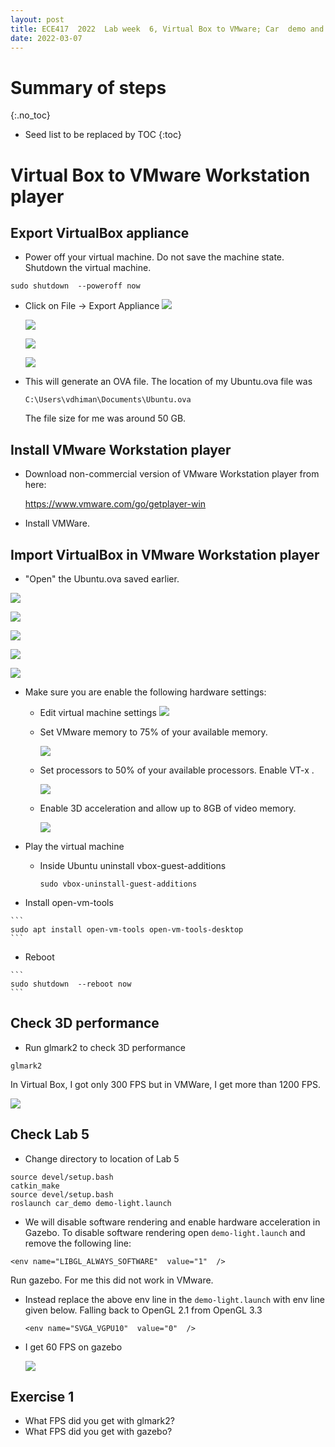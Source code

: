 ```yaml
---
layout: post
title: ECE417  2022  Lab week  6, Virtual Box to VMware; Car  demo and lane detection
date: 2022-03-07
---
```


# Summary of steps
{:.no_toc}

* Seed list to be replaced by TOC
{:toc}

# Virtual Box to VMware Workstation player

## Export VirtualBox appliance
  * Power off your virtual machine. Do not save the machine state. Shutdown the virtual machine.

  ```
  sudo shutdown  --poweroff now
  ```
  
  
  * Click on File -> Export Appliance
    ![](vbox-export-appliance.png)

    ![](vbox-export-appliance-2.png)

    ![](vbox-export-appliance-3.png)

    ![](vbox-export-appliance-4.png)
  
  * This will generate an  OVA file. The location of my Ubuntu.ova file  was
   
    `C:\Users\vdhiman\Documents\Ubuntu.ova`
    
    The file size for  me was around 50 GB. 


## Install VMware Workstation player
  * Download non-commercial version of VMware Workstation player from here:
    
    <https://www.vmware.com/go/getplayer-win>
    
  * Install VMWare.
  
## Import VirtualBox in VMware Workstation player

  * "Open" the Ubuntu.ova saved earlier.
  
  ![](vmware-open-ova.png)

  ![](vmware-open-ova-2.png)

  ![](vmware-open-ova-3.png)

  ![](vmware-open-ova-4.png)

  ![](vmware-open-ova-5.png)
  
  * Make sure you are enable the following hardware settings:

     + Edit virtual machine settings
       ![](vmware-settings.png)
  
     + Set  VMware memory to 75% of your available memory.

       ![](vmware-memory.png)
       
     + Set  processors  to 50% of your available processors. Enable VT-x .

       ![](vmware-processor.png)
     
     + Enable 3D acceleration and allow up to 8GB of video memory.
     
       ![](vmware-display.png)
  
  * Play the virtual machine

    * Inside Ubuntu uninstall vbox-guest-additions
    

      ```
      sudo vbox-uninstall-guest-additions
      ```
  
   * Install open-vm-tools
   
    ```
    sudo apt install open-vm-tools open-vm-tools-desktop
    ```

   * Reboot

    ```
    sudo shutdown  --reboot now
    ```

## Check 3D performance

   * Run glmark2 to check  3D performance
   
   ```
   glmark2
   ```
   
   In Virtual Box, I got only 300 FPS but in  VMWare, I get more than  1200 FPS.
   
   ![](glmark2-in-vmware.png)
   
## Check  Lab 5

   * Change directory to location of Lab 5
   ```
   source devel/setup.bash
   catkin_make
   source devel/setup.bash
   roslaunch car_demo demo-light.launch
   ```
  
  * We will disable software rendering and enable hardware acceleration  in Gazebo.
    To disable software rendering open `demo-light.launch` and remove the following line:
  
  ```
  <env name="LIBGL_ALWAYS_SOFTWARE"  value="1"  />
  ```
    
  Run gazebo. For  me this did not  work in VMware. 

  * Instead replace the above env line in the `demo-light.launch` with env line given below. Falling back to OpenGL 2.1 from OpenGL 3.3

    ```
    <env name="SVGA_VGPU10"  value="0"  />
    ```

  * I get 60 FPS on gazebo
  
    ![](gazebo-fps.png)

## Exercise 1

* What FPS did you get with glmark2?
* What FPS did you get with gazebo?

